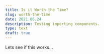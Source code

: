```yaml
---
title: Is it Worth the Time?
slug: worth-the-time
date: 2021.06.24
description: Testing importing components.
type: text
draft: true
---
```


Lets see if this works…

<efficiency-calculator />